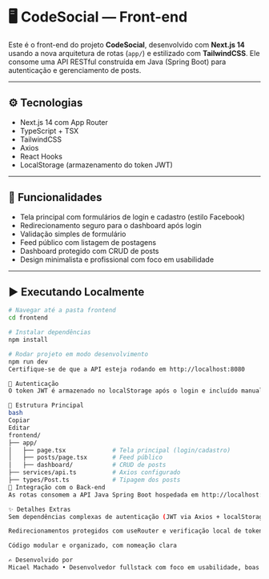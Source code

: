 # 🖥️ CodeSocial — Front-end

Este é o front-end do projeto **CodeSocial**, desenvolvido com **Next.js 14** usando a nova arquitetura de rotas (`app/`) e estilizado com **TailwindCSS**. Ele consome uma API RESTful construída em Java (Spring Boot) para autenticação e gerenciamento de posts.

---

## ⚙️ Tecnologias

- Next.js 14 com App Router
- TypeScript + TSX
- TailwindCSS
- Axios
- React Hooks
- LocalStorage (armazenamento do token JWT)

---

## 🧠 Funcionalidades

- Tela principal com formulários de login e cadastro (estilo Facebook)
- Redirecionamento seguro para o dashboard após login
- Validação simples de formulário
- Feed público com listagem de postagens
- Dashboard protegido com CRUD de posts
- Design minimalista e profissional com foco em usabilidade

---

## ▶️ Executando Localmente

```bash
# Navegar até a pasta frontend
cd frontend

# Instalar dependências
npm install

# Rodar projeto em modo desenvolvimento
npm run dev
Certifique-se de que a API esteja rodando em http://localhost:8080

🔐 Autenticação
O token JWT é armazenado no localStorage após o login e incluído manualmente nos headers das requisições protegidas.

📂 Estrutura Principal
bash
Copiar
Editar
frontend/
├── app/
│   ├── page.tsx             # Tela principal (login/cadastro)
│   ├── posts/page.tsx       # Feed público
│   ├── dashboard/           # CRUD de posts
├── services/api.ts          # Axios configurado
├── types/Post.ts            # Tipagem dos posts
🤝 Integração com o Back-end
As rotas consomem a API Java Spring Boot hospedada em http://localhost:8080. Endpoints seguros requerem token JWT no header Authorization: Bearer.

✨ Detalhes Extras
Sem dependências complexas de autenticação (JWT via Axios + localStorage)

Redirecionamentos protegidos com useRouter e verificação local de token

Código modular e organizado, com nomeação clara

✍️ Desenvolvido por
Micael Machado • Desenvolvedor fullstack com foco em usabilidade, boas práticas e soluções modernas.